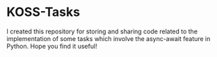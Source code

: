 # KOSS-Tasks

I created this repository for storing and sharing code related to the implementation of some tasks which involve the async-await feature in Python.
Hope you find it useful!
